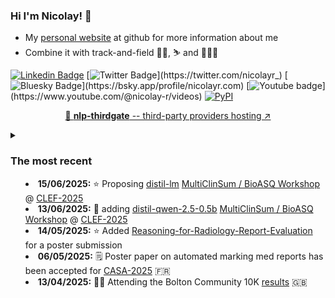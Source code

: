 ### Hi I'm Nicolay! 👋

* My [personal website](https://nicolay-r.github.io/) at github for more information about me
* Combine it with track-and-field 🏃‍♂️, ⛷️ and 🌊🏄‍♂️

[![Linkedin Badge](https://img.shields.io/badge/-LinkedIn-blue?style=flat-square&logo=Linkedin&logoColor=white&link=https://www.linkedin.com/in/nicolay-r/)](https://www.linkedin.com/in/nicolay-rusnachenko-b98635193/)
[![Twitter Badge](https://img.shields.io/badge/-Twitter-000000?style=flat-square&logo=Twitter&logoColor=white&link=https://twitter.com/nicolayr_)](https://twitter.com/nicolayr_)
[![Bluesky Badge](https://img.shields.io/badge/-Bluesky-4a4aff?style=flat-square&logo=Twitter&logoColor=white&link=https://twitter.com/nicolayr_)](https://bsky.app/profile/nicolayr.com)
[![Youtube badge](https://img.shields.io/badge/-Youtube-Cc4c4c?style=flat-square&logo=Youtube&logoColor=white&link=https://twitter.com/nicolayr_)](https://www.youtube.com/@nicolay-r/videos)
[![PyPI](https://img.shields.io/badge/pypi-nicolay_r-ccffca.svg?style=flat-square)](https://pypi.org/user/nicolay-r/)

<p align="center">
  <a href="https://github.com/nicolay-r/nlp-thirdgate">🌌 <b>nlp-thirdgate</b> -- third-party providers hosting ↗️</a>
</p>

<details>
<summary>

### The most recent

* **15/06/2025:** ⭐ Proposing [distil-lm](https://github.com/nicolay-r/distil-tuning-llm)  [MultiClinSum / BioASQ Workshop](https://bioasq.org/) @ [CLEF-2025](https://clef-longeval.github.io/) 
* **13/06/2025:** 🤗 adding [distil-qwen-2.5-0.5b](https://huggingface.co/nicolay-r/qwen25-05b-multiclinsum-distil) [MultiClinSum / BioASQ Workshop](https://bioasq.org/) @ [CLEF-2025](https://clef-longeval.github.io/) 
* **14/05/2025:** ⭐ Added [Reasoning-for-Radiology-Report-Evaluation](https://github.com/nicolay-r/Reasoning-for-Radiology-Report-Evaluation) for a poster submission
* **06/05/2025:** 🗒️ Poster paper on automated marking med reports has been accepted for [CASA-2025](https://casa2025.sciencesconf.org/resource/page/id/5) 🇫🇷
* **13/04/2025:** 🏃‍♂️ Attending the Bolton Community 10K [results](https://www.sportstimingsolutions.co.uk/rd.php?id=554) 🇬🇧


</summary>

* **11/04/2025:** ✍️ Taking part of the PC @ [HealTAC-2025](https://healtac2025.github.io/) 🏴󠁧󠁢󠁳󠁣󠁴󠁿
* **10/04/2025:** 🗒️ Our [RuOpinionNE-2024 studies has](https://github.com/dialogue-evaluation/RuOpinionNE-2024) become accepted and available @ [ArXiV](https://arxiv.org/abs/2504.06947)
* **08/04/2025:** 🎥 The video recording from the [NLPSummit2025 is available on Youtube](https://www.youtube.com/watch?v=RBXbAfsRbw4&ab_channel=JohnSnowLabs) 🇺🇸
* **05/04/2025:** ✍️ Accepting the review on Sentiement Analysis submission at [PeerJ](https://peerj.com/)
* **05/04/2025:** ✍️ Review the submission at [ACM-TiiS](https://dl.acm.org/journal/tiis)
* **18/03/2025:** 🎓 Completing [IEEE CertifAIEd™ Assessor Training](https://credential.standards.ieee.org/8f7a2f60-c8c5-4796-9ce2-4d3561b89fba) 🇺🇸
* **18/03/2025:** ✍️ Joining the reviewer PC @ [CIKM-2025](https://lod2025.icas.events/) 🇰🇷
* **05/03/2025:** 🎤 Repeat the talk on [Implicit IR](https://youtu.be/nXClX7EDYbE) with GenAI @ [Newcastle University](https://www.ncl.ac.uk/) 🇬🇧
* **28/02/2025:** ✍️ Joining the reviewer PC @ [LOD-2025](https://lod2025.icas.events/) 🇮🇹
* **24/02/2025:** ✍️ Taking part of the PC @ [FETC-2025](https://science.fpt.edu.vn/FETC/cfp) 🇻🇳
* **12/02/2025:** ✍️ Joining the reviewer PC @ [AIST-2025](https://aistconf.org/)
* **05/02/2025:** Wrapping up [RuOpinionNE-2024](https://github.com/dialogue-evaluation/RuOpinionNE-2024) competition [[🔍 LLM-findings]](https://huggingface.co/posts/nicolay-r/887755882993305)
* **21/01/2025:** 📊 Research statistic is now available at [Web-of-Science](https://www.webofscience.com/wos/author/record/MCI-7645-2025)
* **18/01/2025:** Releasing a hub for NLP providers @ ⭐[nlp-thirdgate](https://github.com/nicolay-r/nlp-thirdgate)
* **15/01/2025:** 🎤 Joining to the speakers list @ [⚕️NLP Healthcare Summit 2025](https://www.nlpsummit.org/healthcare-2025/)
* **13/01/2025:** Our ⚕️ dialogue summarization studies and 🌟[MEDF system](https://github.com/Xiaoxiao-Liu/distill-d2n.git) are @ [IEEE-BIBM 2024](https://ieeexplore.ieee.org/document/10822640) 
* **17/12/2024:** ✍️ Accepted for reviewing emotion recognition studies at @ [ACM TiiS](https://dl.acm.org/journal/tiis)
* **29/11/2024:** 🎤 Seminar talk on Implicit IR with GenAI @ [Newcastle University](https://www.ncl.ac.uk/) 🇬🇧
* **15/11/2024:** 💼 Attending [NKIFusion](https://www.nkifusion.co.uk/event/) @ Hilton Hotel, BH2 5EL, Bournemouth 🇬🇧
* **10/11/2024:** 🛠️ Back to 🌟[bulk-translate](https://github.com/nicolay-r/bulk-translate) no-strings core for exploiting 3rd party translating API.
* **08/11/2024:** 🎤 Seminar talk on Implicit IR with GenAI @ [Bournemouth University](https://www.bournemouth.ac.uk/) 🇬🇧
* **30/10/2024:** 🎤 Speaker at [BFX-2024 Festival](https://www.bfxfestival.com/) @ Bourmemouth University, Talbot Campus 🇬🇧
* **16/10/2024:** 💼 Joining the *Senior Program Committee* for [ACM-IUI-2025](https://iui.acm.org/2025/) as **Associate Chair (AC)** ✍️
* **28/09/2024:** 📹 Releasing [YouTube video](https://youtu.be/UQQsXfZyjjc) on [charters personalities extraction 📚](https://github.com/nicolay-r/deep-book-processing) framework.
* **27/09/2024:** 🛠️ Back to 🌟[bulk-ner framework](https://github.com/nicolay-r/bulk-ner) for developing no-strings core with third NER models.
* **16/09/2024:** 🛠️ Back to 🌟[bulk-chain framework](https://github.com/nicolay-r/bulk-chain) for stable LLMs inference over databases.
* **09/09/2024:** 📹 Releasing [YouTube video](https://www.youtube.com/watch?v=vRVDQa7vfkU) on CoT-based Emotion Extraction with LLM, based on [THOR-ECAC](https://aclanthology.org/2024.semeval-1.4/) framework.
* **29/08/2024:** 📊 Initializing [RuOpinionNE-2024](https://github.com/dialogue-evaluation/RuOpinionNE-2024) competion page by joining [@dialogue-evaluation](https://github.com/dialogue-evaluation).
* **02/08/2024:** ✍️ Joining the reviewer PC @ [AIST-2024](https://aistconf.org/) ✍️
* **24/07/2024:** 🎤 Presenting [LLM reasoning advances 🧠 in author-related IR / Sentiment Analysis](https://github.com/nicolay-r/RuSentNE-LLM-Benchmark) @ [NLPSummit-2024](https://www.nlpsummit.org/nlp-summit-2024/)
* **02/07/2024:** 🗒️ Our [CombinedLoss-based](https://github.com/hyy-33/hyy33-WASSA-2024-Track-2) and [Role-play + Contrasting Reasoning](https://huggingface.co/collections/RicardoLee/chinchunmei-on-wassa2024-shared-task-1-66853bab4fd43e12c535efa8) studies on Empathy/Emotion prediction were accepted @ [WASSA-2024](https://workshop-wassa.github.io/) hosted by [ACL-2024](https://2024.aclweb.org/) 🇹🇭🥳
* **21/06/2024:** 🗒️ Our CoT [THOR-ECAC](https://aclanthology.org/2024.semeval-1.4/) and [CoT-NumHG-Mistral-7B](https://aclanthology.org/2024.semeval-1.40/) systems were presented @ [SemEval-2024](https://semeval.github.io/SemEval2024/) 🇲🇽 🥳
* **08/06/2024:** Paper on [charters personalities extraction 📚](https://github.com/nicolay-r/deep-book-processing) has been **accepted** for [LOD-2024](https://lod2024.icas.events/) @ Toscana, Italy 🇮🇹 🥳
* **31/05/2024:** Presenting 📊 [LLM application findings in SA](https://github.com/nicolay-r/RuSentNE-LLM-Benchmark) @ [DataFest-2024](
https://ods.ai/events/df2024-31-may-online) [online/youtube](https://www.youtube.com/watch?v=dPc7GwIKJK0) 
* **09/05/2024:** Taking part of the [i3-simulations](https://www.eventbrite.co.uk/e/techfusion-summit-i3-simulations-tickets-872633679827) @ Luten / UK on **9-10th May 2024** for MMI-NLP 🇬🇧 
* **07/05/2024:** ✍️ Joining the reviewer PC @ [CIKM-2024](https://cikm2024.org/) 
* **06/05/2024:** ✍️ Joining the reviewer PC @ [LOD-2024](https://lod2024.icas.events/) 
* **19/04/2024:** 🗒️ Our findings on LLMs reasoning prospects in Sentiment Analysis pre-printed @ [ArXiv](https://arxiv.org/abs/2305.17679) 🥳
* **05/04/2024:** 🗒️ Our [findings on LLMs reasoning prospects in Sentiment Analysis](https://github.com/nicolay-r/Reasoning-for-Sentiment-Analysis-Framework) were accepted @ [LJoM](https://link.springer.com/journal/12202) 🥳
* **25/03/2024:** 🎤 Presenting our [ARElight demo](https://github.com/nicolay-r/ARElight/tree/v0.24.0) @ [ECIR-2024](https://www.ecir2024.org/accepted-paper/) 🥳
* **19/03/2024:** 🗒️ Our CoT LLM systems [#1](https://github.com/nicolay-r/THOR-ECAC) and [#2](https://github.com/GavinZhao19/SemEval24-NumAnalysis-CN) accepted @ [SemEval-2024](https://semeval.github.io/SemEval2024/) 🥳
* **01/03/2024:** *Research Fellow* in Multimodal NLP (🖼️+📰) @ [BU](https://staffprofiles.bournemouth.ac.uk/display/nrusnachenko) in the UK 💼
* **25/02/2024:** ✍️ Joining the reviewer PC @ [BigCom2024](https://bigcom2024.com/) ✍️
* **22/02/2024:** Giving a [seminar](https://samoa.dcs.gla.ac.uk/events/viewtalk.jsp?id=19265) @ [Glasgow IR](https://www.gla.ac.uk/schools/computing/research/researchsections/ida-section/informationretrieval/) 🎤
* **13/02/2024:** ✍️ Joining the reviewer PC @ [TextGraphs-17](https://sites.google.com/view/textgraphs2024) as a part of [ACL-2024](https://2024.aclweb.org/) 
* **23/01/2024:** ✍️ Joining the reviewer PC @ [AINL-2024](https://ainlconf.ru/) 
* **19/01/2024:** ✍️ Joining [**distingushed reviewers** list](https://dl.acm.org/journal/tiis/editorial-board#distinguished-reviewers) @ [ACM TiiS](https://dl.acm.org/journal/tiis) 🥳
* **17/10/2023:** ✍️ Joining the reviewer PC @ [CHIIR-2024](https://chiir2024.github.io/)
* **19/03/2023:** 🗒️ Our systems [#1](https://aclanthology.org/2023.semeval-1.36/) and [#2](https://aclanthology.org/2023.semeval-1.178/) accepted @ [SemEval-2023](https://semeval.github.io/SemEval2023/) 🥳
* **02/04/2023:** ✍️ Joining the reviewer PC @ [CIKM-2023](https://uobevents.eventsair.com/cikm2023//) ✍️
* **24/03/2023:** 🎤 Giving a talk [as team-lead of the Data-Science-Group](https://nicolayr.com/#dsg-newcastle-2023) @ [Newcastle University](https://www.ncl.ac.uk/) 🇬🇧
* **11/03/2023:** 🎤 Giving a [seminar](https://nicolay-r.github.io/website/data/lecture_newcastle_11-03-2023.pdf) @ [Newcastle University](https://www.ncl.ac.uk/) 🇬🇧
* **10/02/2023:** 🎤 Giving a [seminar](https://www.wolfson.ox.ac.uk/event/xml-research-seminar-advances-sentiment-analysis-large-mass-media-documents) @ [Oxford Wolfson College](https://www.wolfson.ox.ac.uk/) 🇬🇧
* **06/12/2022:** 🎤 Giving a [lecture for students](https://nicolayr.com/#newcastle-2022-lecture) @ [Newcastle University](https://www.ncl.ac.uk/) 🇬🇧
* **04/12/2022:** *Research Fellow* in NLP / IR @ [Newcastle University](https://www.ncl.ac.uk/) in the UK 💼
* **28/04/2022:** 🎓 [PhD thesis defence](https://nicolayr.com/#phd-thesis)

</details>
